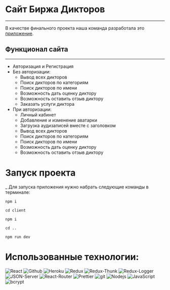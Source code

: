 # Сайт Биржа Дикторов
____ 
В качестве финального проекта наша команда разработала это [приложение](#).

## Функционал сайта
____ 
+ Авторизация и Регистрация
+ Без авторизации:
    + Вывод всех дикторов
    + Поиск дикторов по категориям
    + Поиск дикторов по имени
    + Возможность дать оценку диктору
    + Возможность оставить отзыв диктору
    + Заказать услуги диктора
+ При авторизации:
    + Личный кабинет
    + Добавление и изменение аватарки
    + Загрузка аудизаписей вместе с заголовком
    + Вывод всех дикторов
    + Поиск дикторов по категориям
    + Поиск дикторов по имени
    + Возможность дать оценку диктору
    + Возможность оставить отзыв диктору

# Запуск проекта
_
Для запуска приложения нужно набрать следующие команды в терминале:
```
npm i
```
```
cd client
```
```
npm i
```
```
cd ..
```
```
npm run dev
```
# Использованные технологии:
<img alt="React" src="https://img.shields.io/badge/-React-45b8d8?style=for-the-badge&logo=react&logoColor=white" />
<img alt="Github" src="https://img.shields.io/badge/-Github-black?style=for-the-badge&logo=github&logoColor=white" />
<img alt="Heroku" src="https://img.shields.io/badge/-Heroku-764ABC?style=for-the-badge&logo=heroku&logoColor=white" />
<img alt="Redux" src="https://img.shields.io/badge/-Redux-430098?style=for-the-badge&logo=redux&logoColor=white" />
<img alt="Redux-Thunk" src="https://img.shields.io/badge/-Redux_Thunk-white?style=for-the-badge&logo=Redux&logoColor=430098" />
<img alt="Redux-Logger" src="https://img.shields.io/badge/-Redux_Logger-430098?style=for-the-badge&logo=Redux&logoColor=white" />
<img alt="JSON-Server" src="https://img.shields.io/badge/-JSON_Server-white?style=for-the-badge&logo=JSON&logoColor=black" />
<img alt="React-Router" src="https://img.shields.io/badge/-React_Router-black?style=for-the-badge&logo=react-router&logoColor=orange" />
<img alt="Prettier" src="https://img.shields.io/badge/-Prettier-grey?style=for-the-badge&logo=Prettier&logoColor=orange" />
<img alt="git" src="https://img.shields.io/badge/-Git-F05032?style=for-the-badge&logo=git&logoColor=white" />
<img alt="Nodejs" src="https://img.shields.io/badge/-Nodejs-43853d?style=for-the-badge&logo=Node.js&logoColor=white" />
<img alt="JavaScript" src="https://img.shields.io/badge/-JavaScript-yellow?style=for-the-badge&logo=JavaScript&logoColor=white" />
<img alt="bcrypt" src="https://img.shields.io/badge/-bcrypt-9b1d75?style=for-the-bage&logo=heroku&logoColor=white">